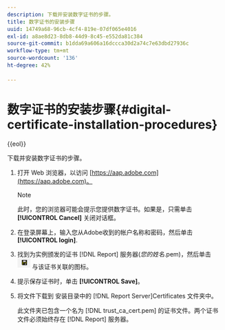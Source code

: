 ```yaml
---
description: 下载并安装数字证书的步骤。
title: 数字证书的安装步骤
uuid: 14749a68-96cb-4cf4-819e-07df065e4016
exl-id: a8ae8d23-8db8-44d9-8c45-e552da81c384
source-git-commit: b1dda69a606a16dccca30d2a74c7e63dbd27936c
workflow-type: tm+mt
source-wordcount: '136'
ht-degree: 42%

---
```


# 数字证书的安装步骤{#digital-certificate-installation-procedures}

{{eol}}

下载并安装数字证书的步骤。

1. 打开 Web 浏览器，以访问 [https://aap.adobe.com](https://aap.adobe.com)。

   >[!NOTE]
   >
   >此时，您的浏览器可能会提示您提供数字证书。如果是，只需单击 **[!UICONTROL Cancel]** 关闭对话框。

1. 在登录屏幕上，输入您从Adobe收到的帐户名称和密码，然后单击 **[!UICONTROL login]**.
1. 找到为实例颁发的证书 [!DNL Report] 服务器(*您的姓名*.pem)，然后单击 ![](assets/btn_save_certificatedownload.PNG) 与该证书关联的图标。
1. 提示保存证书时，单击 **[!UICONTROL Save]**。
1. 将文件下载到 安装目录中的 [!DNL Report Server]Certificates 文件夹中。

   此文件夹已包含一个名为 [!DNL trust_ca_cert.pem] 的证书文件。两个证书文件必须始终存在 [!DNL Report] 服务器。
